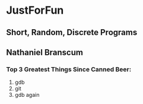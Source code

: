 # JustForFun
## Short, Random, Discrete Programs
## Nathaniel Branscum

### Top 3 Greatest Things Since Canned Beer:
1. gdb
2. git
3. gdb again